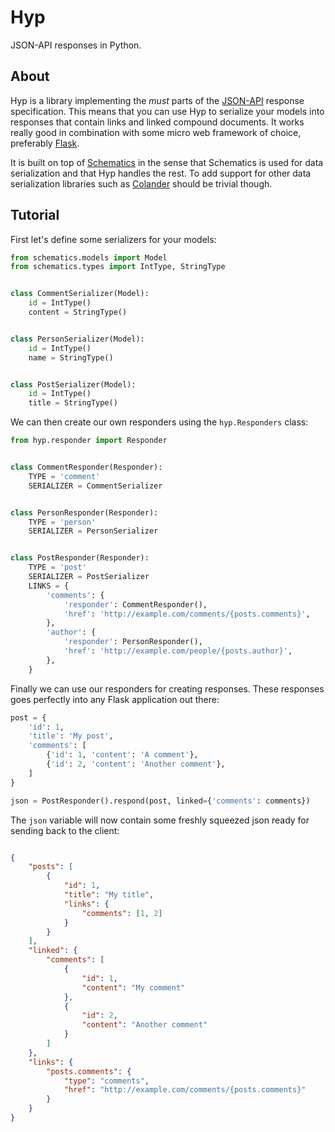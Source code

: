 Hyp
===
JSON-API responses in Python.

About
-----
Hyp is a library implementing the _must_ parts of the [JSON-API](http://jsonapi.org) response specification. This means that you can use Hyp to serialize your models into responses that contain links and linked compound documents. It works really good in combination with some micro web framework of choice, preferably [Flask](http://flask.pocoo.org).

It is built on top of [Schematics](https://schematics.readthedocs.org/en/latest/) in the sense that Schematics is used for data serialization and that Hyp handles the rest. To add support for other data serialization libraries such as [Colander](http://docs.pylonsproject.org/projects/colander/en/latest/) should be trivial though.

Tutorial
--------

First let's define some serializers for your models:

```python
from schematics.models import Model
from schematics.types import IntType, StringType


class CommentSerializer(Model):
    id = IntType()
    content = StringType()


class PersonSerializer(Model):
    id = IntType()
    name = StringType()


class PostSerializer(Model):
    id = IntType()
    title = StringType()
```

We can then create our own responders using the `hyp.Responders` class:

```python
from hyp.responder import Responder


class CommentResponder(Responder):
    TYPE = 'comment'
    SERIALIZER = CommentSerializer


class PersonResponder(Responder):
    TYPE = 'person'
    SERIALIZER = PersonSerializer


class PostResponder(Responder):
    TYPE = 'post'
    SERIALIZER = PostSerializer
    LINKS = {
        'comments': {
            'responder': CommentResponder(),
            'href': 'http://example.com/comments/{posts.comments}',
        },
        'author': {
            'responder': PersonResponder(),
            'href': 'http://example.com/people/{posts.author}',
        },
    }
```

Finally we can use our responders for creating responses. These responses goes perfectly into any Flask application out there:

```python
post = {
    'id': 1,
    'title': 'My post',
    'comments': [
        {'id': 1, 'content': 'A comment'},
        {'id': 2, 'content': 'Another comment'},
    ]
}

json = PostResponder().respond(post, linked={'comments': comments})

```

The `json` variable will now contain some freshly squeezed json ready for sending back to the client:

```json

{
    "posts": [
        {
            "id": 1,
            "title": "My title",
            "links": {
                "comments": [1, 2]
            }
        }
    ],
    "linked": {
        "comments": [
            {
                "id": 1,
                "content": "My comment"
            },
            {
                "id": 2,
                "content": "Another comment"
            }
        ]
    },
    "links": {
        "posts.comments": {
            "type": "comments",
            "href": "http://example.com/comments/{posts.comments}"
        }
    }
}
```
